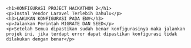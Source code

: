     <h1>KONFIGURASI PROJECT HACKATHON 2</h1>
    <p>Instal Vendor Laravel Terlebih Dahulu</p>
    <h3>LAKUKAN KONFIGURASI PADA ENV</h3>
    <p>Jalankan Perintah MIGRATE DAN SEED</p>
    <p>Setelah Semua dipastikan sudah benar konfigurasinya maka jalankan projek ini, jika terdapt error dapat dipastikan konfigurasi tidak dilakukan dengan benar</p>
